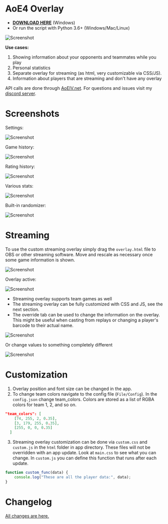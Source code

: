 # AoE4 Overlay
 
* **[DOWNLOAD HERE](https://github.com/FluffyMaguro/AoE4_Overlay/releases/download/1.0.0/AoE4_Overlay.zip)** (Windows)
* Or run the script with Python 3.6+ (Windows/Mac/Linux)

![Screenshot](https://i.imgur.com/eN2zJ3c.jpg)

**Use cases:**

1. Showing information about your opponents and teammates while you play
2. Personal statistics
3. Separate overlay for streaming (as html, very customizable via CSS/JS).
4. Information about players that are streaming and don't have any overlay

API calls are done through [AoEIV.net](https://aoeiv.net/). For questions and issues visit my [discord server](https://discord.gg/FtGdhqD).

# Screenshots

Settings:

![Screenshot](https://i.imgur.com/hhH8R72.png)

Game history:

![Screenshot](https://i.imgur.com/L1V1wp2.png)

Rating history:

![Screenshot](https://i.imgur.com/QqojOJI.png)

Various stats:

![Screenshot](https://i.imgur.com/aGXRnT2.png)

Built-in randomizer:

![Screenshot](https://i.imgur.com/tV4dMfi.png)

# Streaming
To use the custom streaming overlay simply drag the `overlay.html` file to OBS or other streaming software. Move and rescale as necessary once some game information is shown.

![Screenshot](https://i.imgur.com/BK9AC6h.png)

Overlay active:

![Screenshot](https://i.imgur.com/aMDuW25.png)

* Streaming overlay supports team games as well
* The streaming overlay can be fully customized with CSS and JS, see the next section.
* The override tab can be used to change the information on the overlay. This might be useful when casting from replays or changing a player's barcode to their actual name.

![Screenshot](https://i.imgur.com/f1OGmyz.png)

Or change values to something completely different

![Screenshot](https://i.imgur.com/02YsXdI.png)

# Customization

1. Overlay position and font size can be changed in the app.
2. To change team colors navigate to the config file (`File/Config`). In the `config.json` change team_colors. Colors are stored as a list of RGBA colors for team 1, 2, and so on.

```json
"team_colors": [
    [74, 255, 2, 0.35],
    [3, 179, 255, 0.35],
    [255, 0, 0, 0.35]
  ]
```

3. Streaming overlay customization can be done via `custom.css` and `custom.js` in the `html` folder in app directory. These files will not be overridden with an app update. Look at `main.css` to see what you can change. In `custom.js` you can define this function that runs after each update.

```javascript
function custom_func(data) {
    console.log("These are all the player data:", data);
}
```

# Changelog

[All changes are here.](https://github.com/FluffyMaguro/AoE4_Overlay/blob/main/changelog.md)